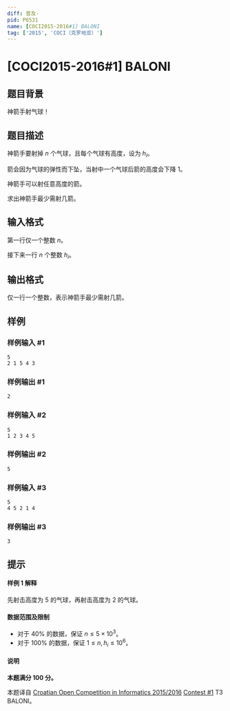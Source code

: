 ```yaml
---
diff: 普及-
pid: P6531
name: [COCI2015-2016#1] BALONI
tag: ['2015', 'COCI（克罗地亚）']
---
```

# [COCI2015-2016#1] BALONI
## 题目背景

神箭手射气球！
## 题目描述

神箭手要射掉 $n$ 个气球，且每个气球有高度，设为 $h_i$。

箭会因为气球的弹性而下坠，当射中一个气球后箭的高度会下降 $1$。

神箭手可以射任意高度的箭。

求出神箭手最少需射几箭。
## 输入格式

第一行仅一个整数 $n$。

接下来一行 $n$ 个整数 $h_i$。
## 输出格式

仅一行一个整数，表示神箭手最少需射几箭。
## 样例

### 样例输入 #1
```
5
2 1 5 4 3

```
### 样例输出 #1
```
2
```
### 样例输入 #2
```
5
1 2 3 4 5
```
### 样例输出 #2
```
5
```
### 样例输入 #3
```
5
4 5 2 1 4
```
### 样例输出 #3
```
3
```
## 提示

#### 样例 1 解释
先射击高度为 $5$ 的气球，再射击高度为 $2$ 的气球。
#### 数据范围及限制
- 对于 $40\%$ 的数据，保证 $n\le 5\times 10^3$。
- 对于 $100\%$ 的数据，保证 $1\le n,h_i\le 10^6$。
#### 说明
**本题满分 $100$ 分。**

本题译自 [Croatian Open Competition in Informatics 2015/2016](https://hsin.hr/coci/archive/2015_2016) [Contest #1](https://hsin.hr/coci/archive/2015_2016/contest1_tasks.pdf) T3 BALONI。
